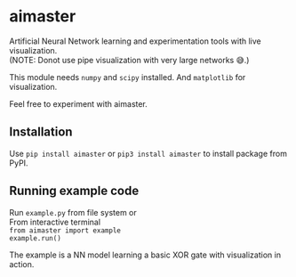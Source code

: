 aimaster
========

Artificial Neural Network learning and experimentation tools with live visualization.  
(NOTE: Donot use pipe visualization with very large networks 😅.)  
  
This module needs `numpy` and `scipy` installed.
And `matplotlib` for visualization.

Feel free to experiment with aimaster.  

## Installation

Use `pip install aimaster` or `pip3 install aimaster` to install package from PyPI.  

## Running example code

Run `example.py` from file system or  
From interactive terminal  
`from aimaster import example`  
`example.run()`  

The example is a NN model learning a basic XOR gate with visualization in action.  